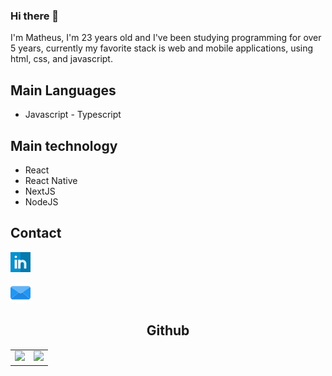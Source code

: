 <h3> Hi there 👋 </h3>
I'm Matheus, I'm 23 years old and I've been studying programming for over 5 years, currently my favorite stack is web and mobile applications, using html, css, and javascript.

## Main Languages
 - Javascript - Typescript

## Main technology
 - React </li>
 - React Native
 - NextJS
 - NodeJS

<h2> Contact </h2>
<contact>
 

<a href="" target="_blank"><img alt="Linkedin" src="/images/linkedin.png" title="Linkedin"></a>
 <p></p>
 <a href="mailto:mat.matheus_pa@hotmail.com" target="_blank"><img alt="Email" src="/images/email.png" title="Email"></a>
</contact>

<p></p>

<center>
 <h2> Github </h2>
 <table>
   <td>
     <img src="https://github-readme-stats.vercel.app/api?username=themath123&theme=dark&show_icons=true">   
   </td>
   <td>
     <img src="https://github-readme-stats.vercel.app/api/top-langs/?username=anuraghazra&theme=dark&layout=compact&exclude_repo=exerciciosemc&langs_count=10">
   </td>
 </table>
</center>
